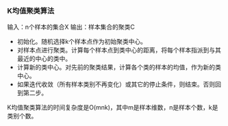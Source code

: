 ### K均值聚类算法

输入：n个样本的集合X
输出：样本集合的聚类C

- 初始化。随机选择k个样本点作为初始聚类中心。
- 对样本点进行聚类。计算每个样本点到类中心的距离，将每个样本指派到与其最近的中心的类中。
- 计算新的类中心。对先前的聚类结果，计算各个类的样本的均值，作为新的类中心。
- 如果迭代收敛（所有样本类别不再变化）或其它的停止条件，则结束。否则回到第二步。

K均值聚类算法的时间复杂度是O(mnk)，其中m是样本维数，n是样本个数，k是类别个数。